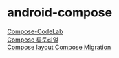 # android-compose
[Compose-CodeLab](https://developer.android.com/codelabs/jetpack-compose-basics#0) <br>
[Compose 튜토리얼](https://developer.android.com/jetpack/compose/tutorial?hl=ko) <br>
[Compose layout](https://developer.android.com/codelabs/jetpack-compose-layouts)
[Compose Migration](https://developer.android.com/codelabs/jetpack-compose-migration#0)
